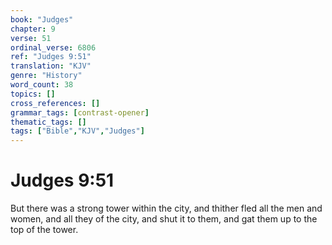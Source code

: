 ```yaml
---
book: "Judges"
chapter: 9
verse: 51
ordinal_verse: 6806
ref: "Judges 9:51"
translation: "KJV"
genre: "History"
word_count: 38
topics: []
cross_references: []
grammar_tags: [contrast-opener]
thematic_tags: []
tags: ["Bible","KJV","Judges"]
---
```


# Judges 9:51

But there was a strong tower within the city, and thither fled all the men and women, and all they of the city, and shut it to them, and gat them up to the top of the tower.
